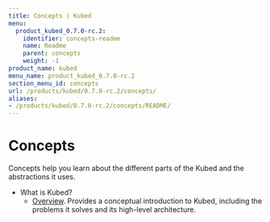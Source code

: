 ```yaml
---
title: Concepts | Kubed
menu:
  product_kubed_0.7.0-rc.2:
    identifier: concepts-readme
    name: Readme
    parent: concepts
    weight: -1
product_name: kubed
menu_name: product_kubed_0.7.0-rc.2
section_menu_id: concepts
url: /products/kubed/0.7.0-rc.2/concepts/
aliases:
- /products/kubed/0.7.0-rc.2/concepts/README/
---
```


# Concepts

Concepts help you learn about the different parts of the Kubed and the abstractions it uses.

- What is Kubed?
  - [Overview](/products/kubed/0.7.0-rc.2/concepts/what-is-kubed/overview). Provides a conceptual introduction to Kubed, including the problems it solves and its high-level architecture.
